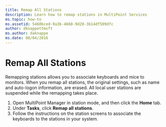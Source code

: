 ```yaml
---
title: Remap All Stations
description: Learn how to remap stations in MultiPoint Services
ms.topic: how-to
ms.assetid: 5460bced-9a3b-4660-9d20-3b14df509dfc
author: dknappettmsft
ms.author: daknappe
ms.date: 08/04/2016
---
```

# Remap All Stations
Remapping stations allows you to associate keyboards and mice to monitors. When you remap all stations, the original settings, such as name and auto-logon information, are erased. All local user stations are suspended while the remapping takes place.

1.  Open MultiPoint Manager in station mode, and then click the **Home** tab.
2.  Under **Tasks**, click **Remap all stations**.
3. Follow the instructions on the station screens to associate the keyboards to the stations in your system.
